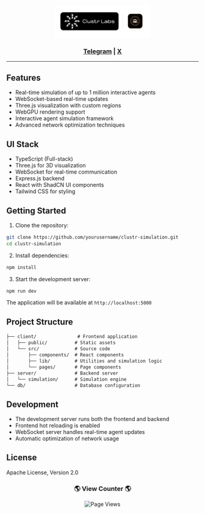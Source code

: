 <div align="center">

<picture>
  <source media="(prefers-color-scheme: light)" srcset="/media/banner.png">
  <img alt="clustr logo" src="/media/banner2.png" width="50%" height="50%">
</picture>



<h3>

 [Telegram](https://t.me/clustrportal) | [X](https://x.com/Clustr_Labs)


</h3>


</div>

---

## Features

- Real-time simulation of up to 1 million interactive agents
- WebSocket-based real-time updates
- Three.js visualization with custom regions
- WebGPU rendering support
- Interactive agent simulation framework
- Advanced network optimization techniques

## UI Stack

- TypeScript (Full-stack)
- Three.js for 3D visualization
- WebSocket for real-time communication
- Express.js backend
- React with ShadCN UI components
- Tailwind CSS for styling

## Getting Started

1. Clone the repository:
```bash
git clone https://github.com/yourusername/clustr-simulation.git
cd clustr-simulation
```

2. Install dependencies:
```bash
npm install
```

3. Start the development server:
```bash
npm run dev
```

The application will be available at `http://localhost:5000`

## Project Structure

```
├── client/               # Frontend application
│   ├── public/          # Static assets
│   └── src/             # Source code
│       ├── components/  # React components
│       ├── lib/         # Utilities and simulation logic
│       └── pages/       # Page components
├── server/              # Backend server
│   └── simulation/      # Simulation engine
└── db/                  # Database configuration
```

## Development

- The development server runs both the frontend and backend
- Frontend hot reloading is enabled
- WebSocket server handles real-time agent updates
- Automatic optimization of network usage

## License

Apache License, Version 2.0


<h3 align="center">🌎 View Counter 🌎</h3>

<p align="center">
    <img src="https://profile-counter.glitch.me/clustrlabs-nation/count.svg" alt="Page Views">
</p>

